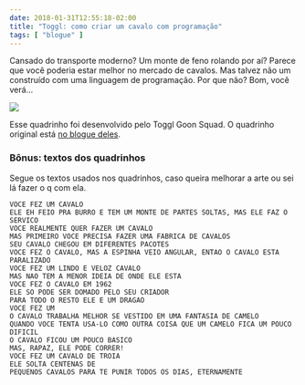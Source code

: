 ```yaml
---
date: 2018-01-31T12:55:18-02:00
title: "Toggl: como criar um cavalo com programação"
tags: [ "blogue" ]
---
```

Cansado do transporte moderno? Um monte de feno rolando por aí? Parece que você poderia estar melhor no mercado de cavalos. Mas talvez não um construído com uma linguagem de programação. Por que não? Bom, você verá...

![](/images/aihgUB8.jpg)

Esse quadrinho foi desenvolvido pelo Toggl Goon Squad. O quadrinho original está [no blogue deles](https://blog.toggl.com/build-horse-programming/).

### Bônus: textos dos quadrinhos

Segue os textos usados nos quadrinhos, caso queira melhorar a arte ou sei lá fazer o q com ela.

```
VOCE FEZ UM CAVALO
ELE EH FEIO PRA BURRO E TEM UM MONTE DE PARTES SOLTAS, MAS ELE FAZ O SERVICO
VOCE REALMENTE QUER FAZER UM CAVALO
MAS PRIMEIRO VOCE PRECISA FAZER UMA FABRICA DE CAVALOS
SEU CAVALO CHEGOU EM DIFERENTES PACOTES
VOCE FEZ O CAVALO, MAS A ESPINHA VEIO ANGULAR, ENTAO O CAVALO ESTA PARALIZADO
VOCE FEZ UM LINDO E VELOZ CAVALO
MAS NAO TEM A MENOR IDEIA DE ONDE ELE ESTA
VOCE FEZ O CAVALO EM 1962
ELE SO PODE SER DOMADO PELO SEU CRIADOR
PARA TODO O RESTO ELE E UM DRAGAO
VOCE FEZ UM
O CAVALO TRABALHA MELHOR SE VESTIDO EM UMA FANTASIA DE CAMELO
QUANDO VOCE TENTA USA-LO COMO OUTRA COISA QUE UM CAMELO FICA UM POUCO DIFICIL
O CAVALO FICOU UM POUCO BASICO
MAS, RAPAZ, ELE PODE CORRER!
VOCE FEZ UM CAVALO DE TROIA
ELE SOLTA CENTENAS DE 
PEQUENOS CAVALOS PARA TE PUNIR TODOS OS DIAS, ETERNAMENTE
```
